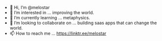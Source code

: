 - 👋 Hi, I’m @melostar
- 👀 I’m interested in ... improving the world.
- 🌱 I’m currently learning ... metaphysics.
- 💞️ I’m looking to collaborate on ... building saas apps that can change the world.
- 📫 How to reach me ... https://linktr.ee/melostar

<!---
melostar/melostar is a ✨ special ✨ repository because its `README.md` (this file) appears on your GitHub profile.
You can click the Preview link to take a look at your changes.
--->
